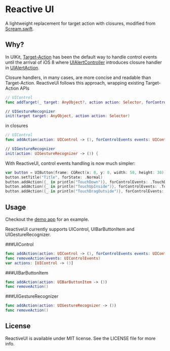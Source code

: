 # Reactive UI
A lightweight replacement for target action with closures, modified from [Scream.swift](https://github.com/tangplin/Scream.swift).

Why?
---

In UIKit, [Target-Action](https://developer.apple.com/library/ios/documentation/General/Conceptual/CocoaEncyclopedia/Target-Action/Target-Action.html) has been the default way to handle control events until the arrival of iOS 8 where [UIAlertController](https://developer.apple.com/library/ios/documentation/UIKit/Reference/UIAlertController_class/) introduces closure handler in [UIAlertAction](https://developer.apple.com/library/ios/documentation/UIKit/Reference/UIAlertAction_Class/index.html#//apple_ref/swift/cl/UIAlertAction).

Closure handlers, in many cases, are more concise and readable than Target-Action. ReactiveUI follows this approach, wrapping existing Target-Action APIs
~~~swift
// UIControl
func addTarget(_ target: AnyObject?, action action: Selector, forControlEvents controlEvents: UIControlEvents)

// UIGestureRecognizer
init(target target: AnyObject, action action: Selector)
~~~
in closures
~~~swift
// UIControl
func addAction(action: UIControl -> (), forControlEvents events: UIControlEvents)

// UIGestureRecognizer
init(action: UIGestureRecognizer -> ()) {
~~~

With ReactiveUI, control events handling is now much simpler:
~~~swift
var button = UIButton(frame: CGRect(x: 0, y: 0, width: 50, height: 30))
button.setTitle("Title", forState: .Normal)
button.addAction({_ in println("TouchDown")}, forControlEvents: .TouchDown)
button.addAction({_ in println("TouchUpInside")}, forControlEvents: .TouchUpInside)
button.addAction({_ in println("TouchDragOutside")}, forControlEvents: .TouchDragOutside)
~~~

Usage
---
Checkout the [demo app](https://github.com/zhxnlai/ReactiveUI/tree/master/ReactiveUIDemo) for an example.

ReactiveUI currently supports UIControl, UIBarButtonItem and UIGestureRecognizer.

###UIControl
~~~swift
func addAction(action: UIControl -> (), forControlEvents events: UIControlEvents)
func removeAction(events: UIControlEvents)
var actions: [UIControl -> ()]
~~~
###UIBarButtonItem
~~~swift
func addAction(action: UIBarButtonItem -> ())
func removeAction()
~~~
###UIGestureRecognizer
~~~swift
func addAction(action: UIGestureRecognizer -> ())
func removeAction()
~~~

License
---
ReactiveUI is available under MIT license. See the LICENSE file for more info.
